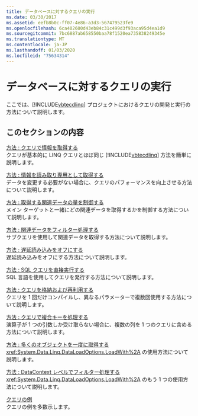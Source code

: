 ```yaml
---
title: データベースに対するクエリの実行
ms.date: 03/30/2017
ms.assetid: eefb8b0c-ff07-4e86-a3d3-567479523fe9
ms.openlocfilehash: 6ca402600d43eb84c31c499d3f93aca95d4ea1d9
ms.sourcegitcommit: 7bc6887ab658550baa78f1520ea735838249345e
ms.translationtype: MT
ms.contentlocale: ja-JP
ms.lasthandoff: 01/03/2020
ms.locfileid: "75634314"
---
```

# <a name="querying-the-database"></a>データベースに対するクエリの実行
ここでは、[!INCLUDE[vbtecdlinq](../../../../../../includes/vbtecdlinq-md.md)] プロジェクトにおけるクエリの開発と実行の方法について説明します。  
  
## <a name="in-this-section"></a>このセクションの内容  
 [方法 : クエリで情報を取得する](how-to-query-for-information.md)  
 クエリが基本的に LINQ クエリとほぼ同じ [!INCLUDE[vbtecdlinq](../../../../../../includes/vbtecdlinq-md.md)] 方法を簡単に説明します。  
  
 [方法 : 情報を読み取り専用として取得する](how-to-retrieve-information-as-read-only.md)  
 データを変更する必要がない場合に、クエリのパフォーマンスを向上させる方法について説明します。  
  
 [方法 : 取得する関連データの量を制御する](how-to-control-how-much-related-data-is-retrieved.md)  
 メイン ターゲットと一緒にどの関連データを取得するかを制御する方法について説明します。  
  
 [方法 : 関連データをフィルター処理する](how-to-filter-related-data.md)  
 サブクエリを使用して関連データを取得する方法について説明します。  
  
 [方法 : 遅延読み込みをオフにする](how-to-turn-off-deferred-loading.md)  
 遅延読み込みをオフにする方法について説明します。  
  
 [方法 : SQL クエリを直接実行する](how-to-directly-execute-sql-queries.md)  
 SQL 言語を使用してクエリを発行する方法について説明します。  
  
 [方法 : クエリを格納および再利用する](how-to-store-and-reuse-queries.md)  
 クエリを 1 回だけコンパイルし、異なるパラメーターで複数回使用する方法について説明します。  
  
 [方法 : クエリで複合キーを処理する](how-to-handle-composite-keys-in-queries.md)  
 演算子が 1 つの引数しか受け取らない場合に、複数の列を 1 つのクエリに含める方法について説明します。  
  
 [方法 : 多くのオブジェクトを一度に取得する](how-to-retrieve-many-objects-at-once.md)  
 <xref:System.Data.Linq.DataLoadOptions.LoadWith%2A> の使用方法について説明します。  
  
 [方法 : DataContext レベルでフィルター処理する](how-to-filter-at-the-datacontext-level.md)  
 <xref:System.Data.Linq.DataLoadOptions.LoadWith%2A> のもう 1 つの使用方法について説明します。  
  
 [クエリの例](query-examples.md)  
 クエリの例を多数示します。
